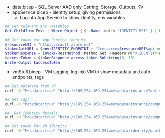 - data.bicep - SQL Server AAD only, Cstring, Storage. Outputs, KV
- appService.bicep - Identity setup, giving permissions
  - Log into App Service to show identity, env variables

```powershell
## Get relevant env variables
Get-ChildItem Env: | Where-Object { $_.Name -match "IDENTITY|MSI" } | ForEach-Object { "$($_.Name)=$($_.Value)" }

## Get token for App Service identity
$resourceURI = "https://vault.azure.net"
$tokenAuthURI = $env:IDENTITY_ENDPOINT + "?resource=$resourceURI&api-version=2019-08-01"
$tokenResponse = Invoke-RestMethod -Method Get -Headers @{"X-IDENTITY-HEADER"="$env:IDENTITY_HEADER"} -Uri $tokenAuthURI
$accessToken = $tokenResponse.access_token.Substring(0, 30)
Write-Output $accessToken

```

- vmStuff.bicep - VM tagging, log into VM to show metadata and auth endpoints, tags

```bash
## Get metadata from VM
curl -H "Metadata:true" "http://169.254.169.254/metadata/instance?api-version=2021-02-01" -s | jq

## Get Tags
curl -H "Metadata:true" "http://169.254.169.254/metadata/instance/compute/tagsList?api-version=2021-02-01" -s | jq

##  Get identity details
curl -H "Metadata:true" "http://169.254.169.254/metadata/instance/compute/identity?api-version=2021-02-01" -s | jq

## Get token for VM identity
curl -H "Metadata:true" "http://169.254.169.254/metadata/identity/oauth2/token?api-version=2019-08-01&resource=https://management.azure.com/" -s | cut -c -30
```
